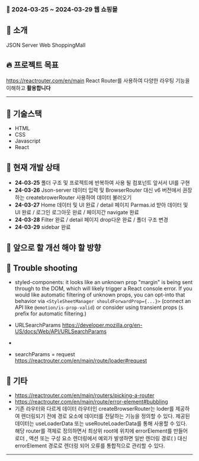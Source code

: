 ### 🎉 2024-03-25 ~ 2024-03-29 웹 쇼핑몰

## 📄 소개

JSON Server Web ShoppingMall

## 🔥 프로젝트 목표

https://reactrouter.com/en/main
React Router를 사용하여 다양한 라우팅 기능을 이해하고 **활용합니다**

---

## 🔧 기술스택

- HTML
- CSS
- Javascript
- React

## 📌 현재 개발 상태

- **24-03-25** 폴더 구조 및 프로젝트에 반복하여 사용 될 컴포넌트 앞서서 UI를 구현
- **24-03-26** Json-server 데이터 입력 및 BrowserRouter 대신 v6 버전에서 권장하는 createbrowerRouter 사용하여 데이터 불러오기
- **24-03-27**
  Home 데이터 및 UI 완료 /
  detail 페이지 Parmas.id 받아 데이터 및 UI 완료 /
  로그인 로그아웃 완료 /
  페이지간 navigate 완료
- **24-03-28** Filter 완료 / detail 페이지 drop다운 완료 / 폴더 구조 변경
- **24-03-29** sidebar 완료

## 📝 앞으로 할 개선 해야 할 방향

## 🥅 Trouble shooting

- styled-components: it looks like an unknown prop "margin" is being sent through to the DOM, which will likely trigger a React console error. If you would like automatic filtering of unknown props, you can opt-into that behavior via `<StyleSheetManager shouldForwardProp={...}>` (connect an API like `@emotion/is-prop-valid`) or consider using transient props (`$` prefix for automatic filtering.)

- URLSearchParams https://developer.mozilla.org/en-US/docs/Web/API/URLSearchParams
-
- searchParams = request https://reactrouter.com/en/main/route/loader#request

## 💬 기타

- https://reactrouter.com/en/main/routers/picking-a-router
- https://reactrouter.com/en/main/route/error-element#bubbling
- 기존 라우터와 다르게 데이터 라우터인 createBrowserRouter는 loder를 제공하여 렌더링되기 전에 경로 요소에 데이터를 전달하는 기능을 정의할 수 있다. 제공된 데이터는 useLoaderData 또는 useRouteLoaderData를 통해 사용할 수 있다. 해당 router를 객체로 정의하면서 최상위 root에 위치에 errorElement를 만들어 로더 , 액션 또는 구성 요소 렌더링에서 예외가 발생하면 일반 렌더링 경로( ) 대신 errorElement 경로로 렌더링 되어 오류를 통합적으로 관리할 수 있다.

---
